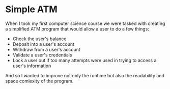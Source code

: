# Simple ATM
When I took my first computer science course we were tasked with creating a simplified ATM program that would allow a user to do a few things:
- Check the user's balance
- Deposit into a user's account
- Withdraw from a user's account
- Validate a user's credentials
- Lock a user out if too many attempts were used in trying to access a user's information

And so I wanted to improve not only the runtime but also the readability and space comlexity of the program.
